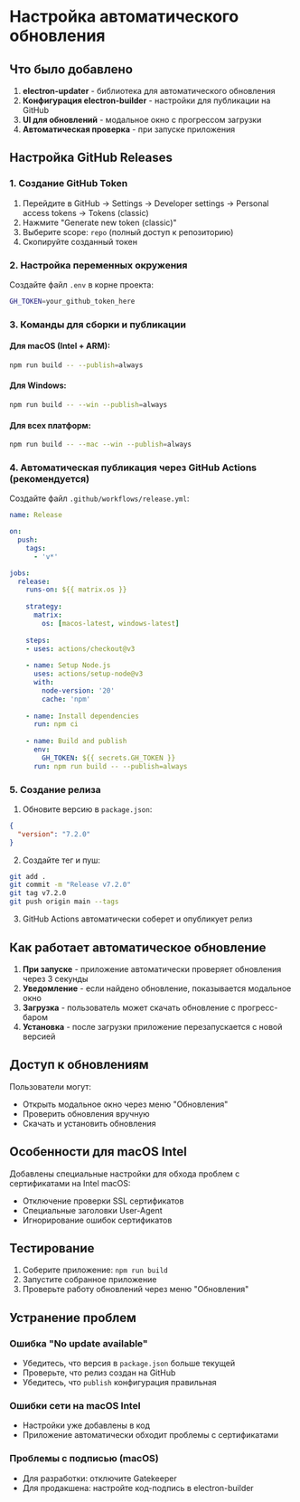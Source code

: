 # Настройка автоматического обновления

## Что было добавлено

1. **electron-updater** - библиотека для автоматического обновления
2. **Конфигурация electron-builder** - настройки для публикации на GitHub
3. **UI для обновлений** - модальное окно с прогрессом загрузки
4. **Автоматическая проверка** - при запуске приложения

## Настройка GitHub Releases

### 1. Создание GitHub Token

1. Перейдите в GitHub → Settings → Developer settings → Personal access tokens → Tokens (classic)
2. Нажмите "Generate new token (classic)"
3. Выберите scope: `repo` (полный доступ к репозиторию)
4. Скопируйте созданный токен

### 2. Настройка переменных окружения

Создайте файл `.env` в корне проекта:

```bash
GH_TOKEN=your_github_token_here
```

### 3. Команды для сборки и публикации

#### Для macOS (Intel + ARM):
```bash
npm run build -- --publish=always
```

#### Для Windows:
```bash
npm run build -- --win --publish=always
```

#### Для всех платформ:
```bash
npm run build -- --mac --win --publish=always
```

### 4. Автоматическая публикация через GitHub Actions (рекомендуется)

Создайте файл `.github/workflows/release.yml`:

```yaml
name: Release

on:
  push:
    tags:
      - 'v*'

jobs:
  release:
    runs-on: ${{ matrix.os }}
    
    strategy:
      matrix:
        os: [macos-latest, windows-latest]
    
    steps:
    - uses: actions/checkout@v3
    
    - name: Setup Node.js
      uses: actions/setup-node@v3
      with:
        node-version: '20'
        cache: 'npm'
    
    - name: Install dependencies
      run: npm ci
    
    - name: Build and publish
      env:
        GH_TOKEN: ${{ secrets.GH_TOKEN }}
      run: npm run build -- --publish=always
```

### 5. Создание релиза

1. Обновите версию в `package.json`:
```json
{
  "version": "7.2.0"
}
```

2. Создайте тег и пуш:
```bash
git add .
git commit -m "Release v7.2.0"
git tag v7.2.0
git push origin main --tags
```

3. GitHub Actions автоматически соберет и опубликует релиз

## Как работает автоматическое обновление

1. **При запуске** - приложение автоматически проверяет обновления через 3 секунды
2. **Уведомление** - если найдено обновление, показывается модальное окно
3. **Загрузка** - пользователь может скачать обновление с прогресс-баром
4. **Установка** - после загрузки приложение перезапускается с новой версией

## Доступ к обновлениям

Пользователи могут:
- Открыть модальное окно через меню "Обновления"
- Проверить обновления вручную
- Скачать и установить обновления

## Особенности для macOS Intel

Добавлены специальные настройки для обхода проблем с сертификатами на Intel macOS:
- Отключение проверки SSL сертификатов
- Специальные заголовки User-Agent
- Игнорирование ошибок сертификатов

## Тестирование

1. Соберите приложение: `npm run build`
2. Запустите собранное приложение
3. Проверьте работу обновлений через меню "Обновления"

## Устранение проблем

### Ошибка "No update available"
- Убедитесь, что версия в `package.json` больше текущей
- Проверьте, что релиз создан на GitHub
- Убедитесь, что `publish` конфигурация правильная

### Ошибки сети на macOS Intel
- Настройки уже добавлены в код
- Приложение автоматически обходит проблемы с сертификатами

### Проблемы с подписью (macOS)
- Для разработки: отключите Gatekeeper
- Для продакшена: настройте код-подпись в electron-builder
